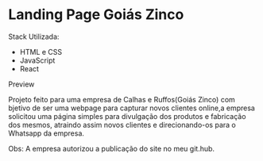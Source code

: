 # Landing Page Goiás Zinco

Stack Utilizada:
- HTML e CSS
- JavaScript
- React

Preview


Projeto feito para uma empresa de Calhas e Ruffos(Goiás Zinco) com bjetivo de ser uma webpage para capturar novos clientes online,a empresa solicitou uma página simples para divulgação dos produtos e fabricação dos mesmos, atraindo assim novos clientes e direcionando-os para o Whatsapp da empresa.

Obs: A empresa autorizou a publicação do site no meu git.hub.